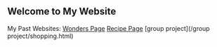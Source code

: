 ## Welcome to My Website
My Past Websites:
[Wonders Page](/Wonders/Tourism.html)
[Recipe Page](/recipe/recipe.html)
[group project](/group project/shopping.html)

